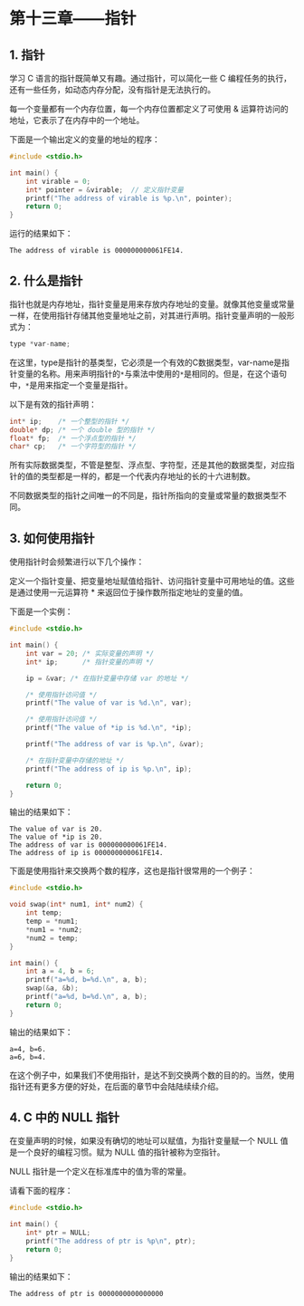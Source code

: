 # 第十三章——指针

## 1. 指针

学习 C 语言的指针既简单又有趣。通过指针，可以简化一些 C 编程任务的执行，还有一些任务，如动态内存分配，没有指针是无法执行的。

每一个变量都有一个内存位置，每一个内存位置都定义了可使用 & 运算符访问的地址，它表示了在内存中的一个地址。

下面是一个输出定义的变量的地址的程序：

```c
#include <stdio.h>

int main() {
    int virable = 0;
    int* pointer = &virable;  // 定义指针变量
    printf("The address of virable is %p.\n", pointer);
    return 0;
}
```

运行的结果如下：

```plaintext
The address of virable is 000000000061FE14.
```

## 2. 什么是指针

指针也就是内存地址，指针变量是用来存放内存地址的变量。就像其他变量或常量一样，在使用指针存储其他变量地址之前，对其进行声明。指针变量声明的一般形式为：

```c
type *var-name;
```

在这里，type是指针的基类型，它必须是一个有效的C数据类型，var-name是指针变量的名称。用来声明指针的`*`与乘法中使用的`*`是相同的。但是，在这个语句中，`*`是用来指定一个变量是指针。

以下是有效的指针声明：

```c
int* ip;    /* 一个整型的指针 */
double* dp; /* 一个 double 型的指针 */
float* fp;  /* 一个浮点型的指针 */
char* cp;   /* 一个字符型的指针 */
```

所有实际数据类型，不管是整型、浮点型、字符型，还是其他的数据类型，对应指针的值的类型都是一样的，都是一个代表内存地址的长的十六进制数。

不同数据类型的指针之间唯一的不同是，指针所指向的变量或常量的数据类型不同。

## 3. 如何使用指针

使用指针时会频繁进行以下几个操作：

定义一个指针变量、把变量地址赋值给指针、访问指针变量中可用地址的值。这些是通过使用一元运算符 * 来返回位于操作数所指定地址的变量的值。

下面是一个实例：

```c
#include <stdio.h>

int main() {
    int var = 20; /* 实际变量的声明 */
    int* ip;      /* 指针变量的声明 */

    ip = &var; /* 在指针变量中存储 var 的地址 */

    /* 使用指针访问值 */
    printf("The value of var is %d.\n", var);

    /* 使用指针访问值 */
    printf("The value of *ip is %d.\n", *ip);

    printf("The address of var is %p.\n", &var);

    /* 在指针变量中存储的地址 */
    printf("The address of ip is %p.\n", ip);

    return 0;
}
```

输出的结果如下：

```plaintext
The value of var is 20.
The value of *ip is 20.
The address of var is 000000000061FE14.
The address of ip is 000000000061FE14.
```

下面是使用指针来交换两个数的程序，这也是指针很常用的一个例子：

```c
#include <stdio.h>

void swap(int* num1, int* num2) {
    int temp;
    temp = *num1;
    *num1 = *num2;
    *num2 = temp;
}

int main() {
    int a = 4, b = 6;
    printf("a=%d, b=%d.\n", a, b);
    swap(&a, &b);
    printf("a=%d, b=%d.\n", a, b);
    return 0;
}
```

输出的结果如下：

```plaintext
a=4, b=6.
a=6, b=4.
```

在这个例子中，如果我们不使用指针，是达不到交换两个数的目的的。当然，使用指针还有更多方便的好处，在后面的章节中会陆陆续续介绍。

## 4. C 中的 NULL 指针

在变量声明的时候，如果没有确切的地址可以赋值，为指针变量赋一个 NULL 值是一个良好的编程习惯。赋为 NULL 值的指针被称为空指针。

NULL 指针是一个定义在标准库中的值为零的常量。

请看下面的程序：

```c
#include <stdio.h>

int main() {
    int* ptr = NULL;
    printf("The address of ptr is %p\n", ptr);
    return 0;
}
```

输出的结果如下：

```plaintext
The address of ptr is 0000000000000000
```